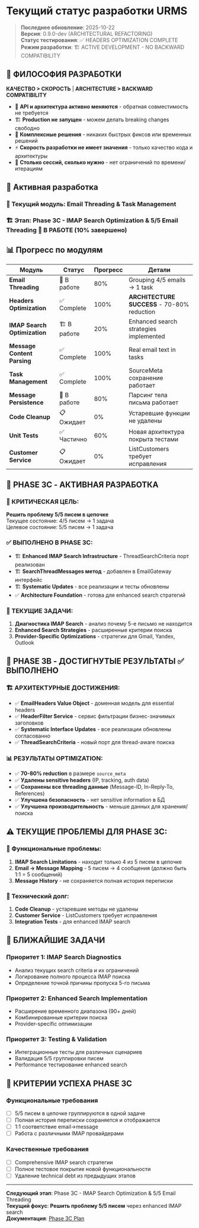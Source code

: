 # Текущий статус разработки URMS

> **Последнее обновление**: 2025-10-22  
> **Версия**: 0.9.0-dev (ARCHITECTURAL REFACTORING)  
> **Статус тестирования**: ✅ HEADERS OPTIMIZATION COMPLETE  
> **Режим разработки**: 🏗️ ACTIVE DEVELOPMENT - NO BACKWARD COMPATIBILITY  

## 🎯 ФИЛОСОФИЯ РАЗРАБОТКИ
**КАЧЕСТВО > СКОРОСТЬ** | **ARCHITECTURE > BACKWARD COMPATIBILITY**

- 🔄 **API и архитектура активно меняются** - обратная совместимость не требуется
- 🏗️ **Production не запущен** - можем делать breaking changes свободно  
- 🎯 **Комплексные решения** - никаких быстрых фиксов или временных решений
- ⚡ **Скорость разработки не имеет значения** - только качество кода и архитектуры
- 🔧 **Столько сессий, сколько нужно** - нет ограничений по времени/итерациям

## 🎯 Активная разработка

### 📍 Текущий модуль: **Email Threading & Task Management**
### 🏗️ Этап: **Phase 3C - IMAP Search Optimization & 5/5 Email Threading** 🔄 В РАБОТЕ (10% завершено)

## 📊 Прогресс по модулям

| Модуль | Статус | Прогресс | Детали |
|--------|--------|----------|---------|
| **Email Threading** | 🔄 В работе | 80% | Grouping 4/5 emails → 1 task |
| **Headers Optimization** | ✅ Complete | 100% | **ARCHITECTURE SUCCESS** - 70-80% reduction |
| **IMAP Search Optimization** | 🏗️ В работе | 20% | Enhanced search strategies implemented |
| **Message Content Parsing** | ✅ Complete | 100% | Real email text in tasks |
| **Task Management** | ✅ Complete | 100% | SourceMeta сохранение работает |
| **Message Persistence** | 🔄 В работе | 80% | Парсинг тела письма работает |
| **Code Cleanup** | 📋 Ожидает | 0% | Устаревшие функции не удалены |
| **Unit Tests** | ✅ Частично | 60% | Новая архитектура покрыта тестами |
| **Customer Service** | 📋 Ожидает | 0% | ListCustomers требует исправления |

## 🎯 PHASE 3C - АКТИВНАЯ РАЗРАБОТКА

### 🎯 КРИТИЧЕСКАЯ ЦЕЛЬ:
**Решить проблему 5/5 писем в цепочке**  
Текущее состояние: 4/5 писем → 1 задача  
Целевое состояние: 5/5 писем → 1 задача

### ✅ ВЫПОЛНЕНО В PHASE 3C:
- 🏗️ **Enhanced IMAP Search Infrastructure** - ThreadSearchCriteria порт реализован
- 🏗️ **SearchThreadMessages метод** - добавлен в EmailGateway интерфейс
- 🏗️ **Systematic Updates** - все реализации и тесты обновлены
- ✅ **Architecture Foundation** - готова для enhanced search стратегий

### 🔄 ТЕКУЩИЕ ЗАДАЧИ:
1. **Диагностика IMAP Search** - анализ почему 5-е письмо не находится
2. **Enhanced Search Strategies** - расширенные критерии поиска
3. **Provider-Specific Optimizations** - стратегии для Gmail, Yandex, Outlook

## 🎯 PHASE 3B - ДОСТИГНУТЫЕ РЕЗУЛЬТАТЫ ✅ ВЫПОЛНЕНО

### 🏗️ АРХИТЕКТУРНЫЕ ДОСТИЖЕНИЯ:
- ✅ **EmailHeaders Value Object** - доменная модель для essential headers
- ✅ **HeaderFilter Service** - сервис фильтрации бизнес-значимых заголовков
- ✅ **Systematic Interface Updates** - все реализации обновлены согласованно
- ✅ **ThreadSearchCriteria** - новый порт для thread-aware поиска

### 📊 РЕЗУЛЬТАТЫ OPTIMIZATION:
- ✅ **70-80% reduction** в размере `source_meta`
- ✅ **Удалены sensitive headers** (IP, tracking, auth data)
- ✅ **Сохранены все threading данные** (Message-ID, In-Reply-To, References)
- ✅ **Улучшена безопасность** - нет sensitive information в БД
- ✅ **Улучшена производительность** - меньше данных для хранения/поиска

## ⚠️ ТЕКУЩИЕ ПРОБЛЕМЫ ДЛЯ PHASE 3C:

### 🔧 Функциональные проблемы:
1. **IMAP Search Limitations** - находит только 4 из 5 писем в цепочке
2. **Email → Message Mapping** - 5 писем → 4 сообщения (должно быть 1:1 = 5 сообщений)
3. **Message History** - не сохраняется полная история переписки

### 🔧 Технический долг:
1. **Code Cleanup** - устаревшие методы не удалены
2. **Customer Service** - ListCustomers требует исправления
3. **Integration Tests** - для enhanced IMAP search

## 🚀 БЛИЖАЙШИЕ ЗАДАЧИ

### Приоритет 1: IMAP Search Diagnostics
- Анализ текущих search criteria и их ограничений
- Логирование полного процесса IMAP поиска
- Определение точной причины пропуска 5-го письма

### Приоритет 2: Enhanced Search Implementation
- Расширение временного диапазона (90+ дней)
- Комбинированные критерии поиска
- Provider-specific оптимизации

### Приоритет 3: Testing & Validation
- Интеграционные тесты для различных сценариев
- Валидация 5/5 группировки писем
- Performance тестирование enhanced search

## 🎯 КРИТЕРИИ УСПЕХА PHASE 3C

### Функциональные требования
- [ ] 5/5 писем в цепочке группируются в одной задаче
- [ ] Полная история переписки сохраняется и отображается
- [ ] 1:1 соответствие email→message
- [ ] Работа с различными IMAP провайдерами

### Качественные требования  
- [ ] Comprehensive IMAP search стратегии
- [ ] Полное тестовое покрытие новой функциональности
- [ ] Удаление technical debt из предыдущих этапов

---
**Следующий этап**: Phase 3C - IMAP Search Optimization & 5/5 Email Threading  
**Текущий фокус**: **Решить проблему 5/5 писем** через enhanced IMAP search  
**Документация**: [Phase 3C Plan](docs/development/plans/PHASE_3C_PLAN.md)
